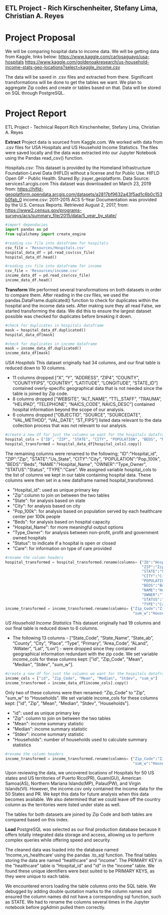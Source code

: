 ## ETL Project - Rich Kirschenheiter, Stefany Lima, Christian A. Reyes

# Project Proposal
We will be comparing hospital data to income data. We will be getting data from Kaggle, links below:
https://www.kaggle.com/carlosaguayo/usa-hospitals
https://www.kaggle.com/goldenoakresearch/us-household-income-stats-geo-locations?select=kaggle_income.csv

The data will be saved in .csv files and extracted from there. Significant transformations will be done to get the tables we want. 
We plan to aggregate Zip codes and create or tables based on that. Data will be stored on SQL through PostgreSQL.

# Project Report
ETL Project - Technical Report
Rich Kirschenheiter, Stefany Lima, Christian A. Reyes

**Extract**
Project data is sourced from Kaggle.com. We worked with data from .csv files for USA Hospitals and US Household Income Statistics. The files were saved locally and the data was extracted into our Jupyter Notebook using the Pandas read_csv() function. 

Hospitals.csv: This dataset is provided by the Homeland Infrastructure Foundation-Level Data (HIFLD) without a license and for Public Use. HIFLD Open GP - Public Health. Shared By: jrayer_geoplatform. Data Source: services1.arcgis.com 
This dataset was downloaded on March 23, 2019 from:
https://hifld-geoplatform.opendata.arcgis.com/datasets/a2817bf9632a43f5ad1c6b0c153b0fab_0
income.csv: 2011-2015 ACS 5-Year Documentation was provided by the U.S. Census Reports. Retrieved August 2, 2017, from: https://www2.census.gov/programs-surveys/acs/summary_file/2015/data/5_year_by_state/
```python
#import dependacies
import pandas as pd
from sqlalchemy import create_engine

#reading csv file into dataframe for hospitals
csv_file = 'Resources/Hospitals.csv'
hospital_data_df = pd.read_csv(csv_file)
hospital_data_df.head()

#reading csv file into dataframe for income
csv_file = 'Resources/income.csv'
income_data_df = pd.read_csv(csv_file)
income_data_df.head()
```
 
**Transform** 
We performed several transformations on both datasets in order to compare them. After reading in the csv files, we used the pandas.DataFrame.duplicated() function to check for duplicates within the hospital and the income data sets. After making sure they all read False, we started transforming the data. We did this to ensure the largest dataset possible was checked for duplicates before breaking it down. 
```python
#check for duplicates in hospitals dataframe
mask = hospital_data_df.duplicated()
hospital_data_df[mask]

#check for duplicates in income dataframe
mask = income_data_df.duplicated()
income_data_df[mask]
```

*USA Hospitals*
This dataset originally had 34 columns, and our final table is reduced down to 10 columns. 
* 11 columns dropped [“X”, “Y”, “ADDRESS”, “ZIP4”, “COUNTY”, “COUNTYFIPS”, “COUNTRY”, “LATITUDE”, “LONGITUDE”, “STATE_ID”] contained overly-specific geographical data that is not needed since the table is joined by Zip code. 
* 8 columns dropped [“WEBSITE”, “ALT_NAME”, “TTL_STAFF”, “TRAUMA”, “HELIPAD”, “TELEPHONE”, “NAICS_CODE”, NAICS_DESC”] contained hospital information beyond the scope of our analysis. 
* 6 columns dropped [“OBJECTID”, “SOURCE”, “SOURCEDATE”, “VAL_METHOD”, “VAL_DATE”, “ST_FIPS”] listed data relevant to the data collection process that was not relevant to our analysis. 
```python
#create a new df for just the columns we want for the hospitals dataframe
hospital_cols = ["ID", "ZIP", "STATE", "CITY", "POPULATION", "BEDS", "NAME", "OWNER", "STATUS", "TYPE"]
hospital_transformed = hospital_data_df[hospital_cols].copy()
```
 
The remaining columns were renamed to the following; "ID":"Hospital_id", "ZIP":"Zip", "STATE":"Us_State", "CITY":"City", "POPULATION":"Pop_100k", "BEDS":"Beds", "NAME":"Hospital_Name", "OWNER":"Type_Owner", "STATUS":"Status", "TYPE":"Care". We assigned variable hospital_cols to the list of columns we kept in our table containing hospital data. These columns were then set in a new dataframe named hospital_transfomred.
* "Hospital_id": used as unique primary key
* "Zip":column to join on between the two tables
* "State": for analysis based on state
* "City": for analysis based on city
* "Pop_100k": for analysis based on population served by each healthcare center per 100k people
* "Beds": for analysis based on hospital capacity
* "Hospital_Name": for more meaningful output options
* "Type_Owner": for analysis between non-profit, profit and government owned hospitals
* "Status": to indicate if a hospital is open or closed
* "Care": for information on type of care provided
```python
#rename the column headers
hospital_transformed = hospital_transformed.rename(columns= {"ID":"Hospital_id", 
                                                             "ZIP":"Zip", 
                                                             "STATE":"Us_State", 
                                                             "CITY":"City", 
                                                             "POPULATION":"Pop_100k", 
                                                             "BEDS":"Beds", 
                                                             "NAME":"Hospital_Name", 
                                                             "OWNER":"Type_Owner", 
                                                             "STATUS":"Status", 
                                                             "TYPE":"Care"})
income_transformed = income_transformed.rename(columns= {"Zip_Code":"Zip",
                                                         "sum_w":"Households"})
```

*US Household Income Statistics*
This dataset originally had 19 columns and our final table is reduced down to 6 columns. 
* The following 13 columns - [“State_Code”, “State_Name”, “State_ab”, “County”, “City”, “Place”, “Type”, “Primary”, “Area_Code”, “ALand”, “AWater”, “Lat”, “Lon”] - were dropped since they contained geographical information redundant with the zip code. We set variable income_cols for these columns kept: ["id", "Zip_Code", "Mean", "Median", "Stdev", "sum_w"].
```python
#create a new df for just the columns we want for the hospitals dataframe
income_cols = ["id", "Zip_Code", "Mean", "Median", "Stdev", "sum_w"]
income_transformed = income_data_df[income_cols].copy()
```

Only two of these columns were then renamed: "Zip_Code" to "Zip", "sum_w" to "Households".  We set variable income_cols for these columns kept: ["id", "Zip", "Mean", "Median", "Stdev", "Households"].
* "id": used as unique primary key
* "Zip": column to join on between the two tables
* "Mean": income summary statistic
* "Median": income summary statistic
* "Stdev": income summary statistic
* "Households": number of households used to calculate summary statistics
```python
#rename the column headers
income_transformed = income_transformed.rename(columns= {"Zip_Code":"Zip",
                                                         "sum_w":"Households"})
```

Upon reviewing the data, we uncovered locations of Hospitals for 50 US states and US territories of Puerto Rico(PR), Guam(GU), American Samoa(AS), Northern Mariana Islands(MP), Palau(PW), and Virgin Islands(VI). However, the income.csv only contained the income data for the 50 States and PR. We kept this data for future analysis when this data becomes available. We also determined that we could leave off the country column as the territories were listed under state as well. 
 
The tables for both datasets are joined by Zip Code and both tables are compared based on this index. 

**Load**
PostgreSQL was selected as our final production database because it offers totally integrated data storage and access, allowing us to perform complex queries while offering speed and security.
 
The cleaned data was loaded into the database named ‘Income_vs_healthcare’ using the pandas .to_sql function. The final tables storing the data are named “healthcare” and “income”. The PRIMARY KEY in the "healthcare" table is "Hospital_id" and "id" in the “income” table. We found these unique identifiers were best suited to be PRIMARY KEYS, as they were unique to each table.
 
We encountered errors loading the table columns onto the SQL table. We debugged by adding double quotation marks to the column names and ensured the column names did not have a corresponding sql function, such as STATE. We had to rename the columns several times in the Jupyter notebook before pgAdmin pulled them correctly.

